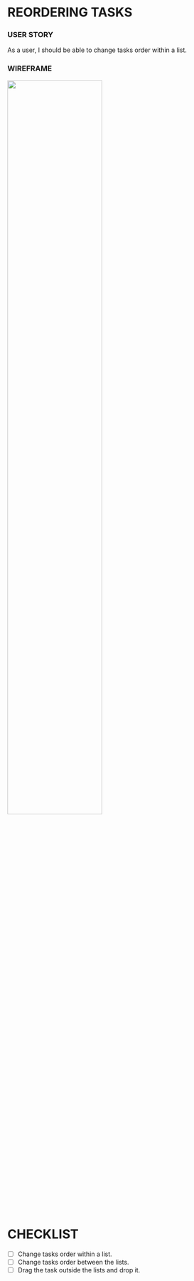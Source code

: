 # REORDERING TASKS

### USER STORY

As a user, I should be able to change tasks order within a list.

### WIREFRAME

<img src="https://user-images.githubusercontent.com/80547490/223043450-415d9c99-c3fa-4c3f-94cc-9455ea1cc7d0.png" width=65% high=65%>

# CHECKLIST

- [ ] Change tasks order within a list.
- [ ] Change tasks order between the lists.
- [ ] Drag the task outside the lists and drop it.

<br><br><br>

